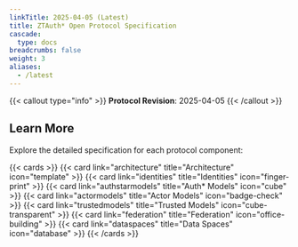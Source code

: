```yaml
---
linkTitle: 2025-04-05 (Latest)
title: ZTAuth* Open Protocol Specification
cascade:
  type: docs
breadcrumbs: false
weight: 3
aliases:
  - /latest
---
```


{{< callout type="info" >}} **Protocol Revision**: 2025-04-05 {{< /callout >}}

## Learn More

Explore the detailed specification for each protocol component:

{{< cards >}} {{< card link="architecture" title="Architecture" icon="template" >}}
{{< card link="identities" title="Identities" icon="finger-print" >}}
{{< card link="authstarmodels" title="Auth* Models" icon="cube" >}}
{{< card link="actormodels" title="Actor Models" icon="badge-check" >}}
{{< card link="trustedmodels" title="Trusted Models" icon="cube-transparent" >}}
{{< card link="federation" title="Federation" icon="office-building" >}}
{{< card link="dataspaces" title="Data Spaces" icon="database" >}}
{{< /cards >}}
